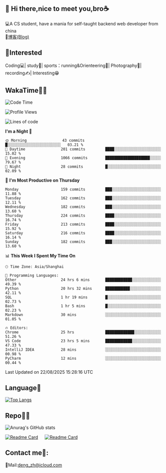 👋 Hi there,nice to meet you,bro☕
---
💻A CS student, have a mania for self-taught backend web developer from china   
📌[博客(Blog)](https://github.com/HealUP/MyBlog)

 <!-- waka-box start -->
 <!-- waka-box end -->
 
🧲**Interested**
--
Coding💻| study📖| sports：running&Orienteering🏃‍| Photography📸| recording✍️| Interesting😁

WakaTime👨‍💻
---
<!--START_SECTION:waka-->
![Code Time](http://img.shields.io/badge/Code%20Time-3%2C495%20hrs%2030%20mins-blue)

![Profile Views](http://img.shields.io/badge/Profile%20Views-0-blue)

![Lines of code](https://img.shields.io/badge/From%20Hello%20World%20I%27ve%20Written-205.1%20thousand%20lines%20of%20code-blue)

**I'm a Night 🦉** 

```text
🌞 Morning                43 commits          █░░░░░░░░░░░░░░░░░░░░░░░░   03.21 % 
🌆 Daytime                201 commits         ████░░░░░░░░░░░░░░░░░░░░░   15.02 % 
🌃 Evening                1066 commits        ████████████████████░░░░░   79.67 % 
🌙 Night                  28 commits          █░░░░░░░░░░░░░░░░░░░░░░░░   02.09 % 
```
📅 **I'm Most Productive on Thursday** 

```text
Monday                   159 commits         ███░░░░░░░░░░░░░░░░░░░░░░   11.88 % 
Tuesday                  162 commits         ███░░░░░░░░░░░░░░░░░░░░░░   12.11 % 
Wednesday                182 commits         ███░░░░░░░░░░░░░░░░░░░░░░   13.60 % 
Thursday                 224 commits         ████░░░░░░░░░░░░░░░░░░░░░   16.74 % 
Friday                   213 commits         ████░░░░░░░░░░░░░░░░░░░░░   15.92 % 
Saturday                 216 commits         ████░░░░░░░░░░░░░░░░░░░░░   16.14 % 
Sunday                   182 commits         ███░░░░░░░░░░░░░░░░░░░░░░   13.60 % 
```


📊 **This Week I Spent My Time On** 

```text
🕑︎ Time Zone: Asia/Shanghai

💬 Programming Languages: 
Other                    24 hrs 6 mins       ████████████░░░░░░░░░░░░░   49.39 % 
Python                   20 hrs 32 mins      ███████████░░░░░░░░░░░░░░   42.11 % 
SQL                      1 hr 19 mins        █░░░░░░░░░░░░░░░░░░░░░░░░   02.73 % 
Bash                     1 hr 5 mins         █░░░░░░░░░░░░░░░░░░░░░░░░   02.23 % 
Markdown                 30 mins             ░░░░░░░░░░░░░░░░░░░░░░░░░   01.05 % 

🔥 Editors: 
Chrome                   25 hrs              █████████████░░░░░░░░░░░░   51.26 % 
VS Code                  23 hrs 5 mins       ████████████░░░░░░░░░░░░░   47.33 % 
IntelliJ IDEA            28 mins             ░░░░░░░░░░░░░░░░░░░░░░░░░   00.98 % 
PyCharm                  12 mins             ░░░░░░░░░░░░░░░░░░░░░░░░░   00.44 % 
```


 Last Updated on 22/08/2025 15:28:16 UTC
<!--END_SECTION:waka-->

Language🚀
---
[![Top Langs](https://github-readme-stats.vercel.app/api/top-langs/?username=HealUP&layout=compact&hide_border=true)](https://github.com/HealUP)

Repo🧑‍💻
---
![Anurag's GitHub stats](https://github-readme-stats.vercel.app/api?username=HealUP&count_private=true&show_icons=true&theme=gruvbox&hide_border=true) 

[![Readme Card](https://github-readme-stats.vercel.app/api/pin/?username=HealUP&repo=InternetEy&theme=transparent)](https://github.com/HealUP/InternetEy) &emsp;
[![Readme Card](https://github-readme-stats.vercel.app/api/pin/?username=HealUP&repo=CampusExperience&theme=transparent)](https://github.com/HealUP/CampusExperience)


Contact me📱:
---
📮Mail:deng_zh@icloud.com  
